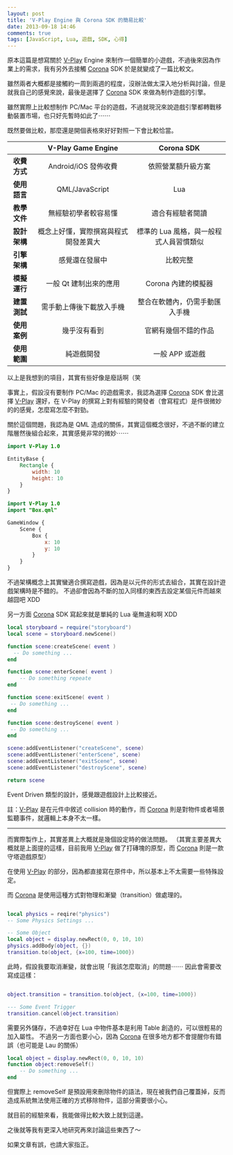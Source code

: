 ```yaml
---
layout: post
title: 'V-Play Engine 與 Corona SDK 的簡易比較'
date: 2013-09-18 14:46
comments: true
tags: [JavaScript, Lua, 遊戲, SDK, 心得]
---
```

原本這篇是想寫關於 [V-Play] Engine 來制作一個簡單的小遊戲，不過後來因為作業上的需求，我有另外去接觸 [Corona] SDK 於是就變成了一篇比較文。

雖然兩者大概都是接觸約一周到兩週的程度，沒辦法做太深入地分析與討論，但是就我自己的感覺來說，最後是選擇了 [Corona] SDK 來做為制作遊戲的引擎。

雖然實際上比較想制作 PC/Mac 平台的遊戲，不過就現況來說遊戲引擎都轉戰移動裝置市場，也只好先暫時如此了⋯⋯

<!-- more -->

既然要做比較，那麼還是開個表格來好好對照一下會比較恰當。

|           | **V-Play Game Engine** | **Corona SDK** |
|:---------:|:----------------------:|:--------------:|
|**收費方式**|Android/iOS 發佈收費     |依照營業額升級方案|
|**使用語言**|QML/JavaScript          |Lua             |
|**教學文件**|無經驗初學者較容易懂      |適合有經驗者閱讀  |
|**設計架構**|概念上好懂，實際撰寫與程式開發差異大|標準的 Lua 風格，與一般程式人員習慣類似|
|**引擎架構**|感覺還在發展中           |比較完整         |
|**模擬運行**|一般 Qt 建制出來的應用   | Corona 內建的模擬器|
|**建置測試**|需手動上傳後下載放入手機  | 整合在軟體內，仍需手動匯入手機|
|**使用案例**|幾乎沒有看到            |官網有幾個不錯的作品 |
|**使用範圍**|純遊戲開發              |一般 APP 或遊戲    |

以上是我想到的項目，其實有些好像是廢話啊（笑

事實上，假設沒有要制作 PC/Mac 的遊戲需求，我認為選擇 [Corona] SDK 會比選擇 [V-Play] 還好，在 V-Play 的撰寫上對有經驗的開發者（會寫程式）是件很微妙的的感覺，怎麼寫怎麼不對勁。

關於這個問題，我認為是 QML 造成的關係，其實這個概念很好，不過不斷的建立階層然後組合起來，其實感覺非常的微妙⋯⋯

``` qml Box.qml
import V-Play 1.0

EntityBase {
	Rectangle {
		width: 10
		height: 10
	}
}

```

``` qml Scene.qml
import V-Play 1.0
import "Box.qml"

GameWindow {
	Scene {
		Box {
			x: 10
			y: 10
		}
	}
}

```

不過架構概念上其實蠻適合撰寫遊戲，因為是以元件的形式去組合，其實在設計遊戲架構時是不錯的。
不過卻會因為不斷的加入同樣的東西去設定某個元件而越來越囧吧 XDD

另一方面 [Corona] SDK 寫起來就是單純的 Lua 毫無違和啊 XDD

``` lua scene1.lua
local storyboard = require("storyboard")
local scene = storyboard.newScene()

function scene:createScene( event )
  -- Do something ...
end

function scene:enterScene( event )
	-- Do something repeate
end

function scene:exitScene( event )
 -- Do something ...
end

function scene:destroyScene( event )
 -- Do something ...
end

scene:addEventListener("createScene", scene)
scene:addEventListener("enterScene", scene)
scene:addEventListener("exitScene", scene)
scene:addEventListener("destroyScene", scene)

return scene
```

Event Driven 類型的設計，感覺跟遊戲設計上比較接近。

註：[V-Play] 是在元件中敘述 collision 時的動作，而 [Corona] 則是對物件或者場景監聽事件，就邏輯上本身不太一樣。

---

而實際製作上，其實差異上大概就是幾個設定時的做法問題。
（其實主要差異大概就是上面提的這樣，目前我用 [V-Play] 做了打磚塊的原型，而 [Corona] 則是一款守塔遊戲原型）

在使用 [V-Play] 的部分，因為都直接寫在原件中，所以基本上不太需要一些特殊設定。

而 [Corona] 是使用這種方式對物理和漸變（transition）做處理的。

``` lua 

local physics = reqire("physics")
-- Some Physics Settings ...

-- Some Object
local object = display.newRect(0, 0, 10, 10)
physics.addBody(object, {})
transition.to(object, {x=100, time=1000})
```

此時，假設我要取消漸變，就會出現「我該怎麼取消」的問題⋯⋯
因此會需要改寫成這樣：

```lua

object.transition = transition.to(object, {x=100, time=1000})

--- Some Event Trigger
transition.cancel(object.transition)

```

需要另外儲存，不過幸好在 Lua 中物件基本是利用 Table 創造的，可以很輕易的加入屬性。
不過另一方面也要小心，因為 [Corona] 在很多地方都不會提醒你有錯誤（也可能是 Lau 的關係）

```lua
local object = display.newRect(0, 0, 10, 10)
function object:removeSelf()
	-- Do something ...
end
```

但實際上 removeSelf 是預設用來刪除物件的語法，現在被我們自己覆蓋掉，反而造成系統無法使用正確的方式移除物件，這部分需要很小心。

就目前的經驗來看，我能做得比較大致上就到這邊。

之後就等我有更深入地研究再來討論這些東西了～

如果文章有誤，也請大家指正。

[V-Play]: http://v-play.net/
[Corona]: http://coronalabs.com/
